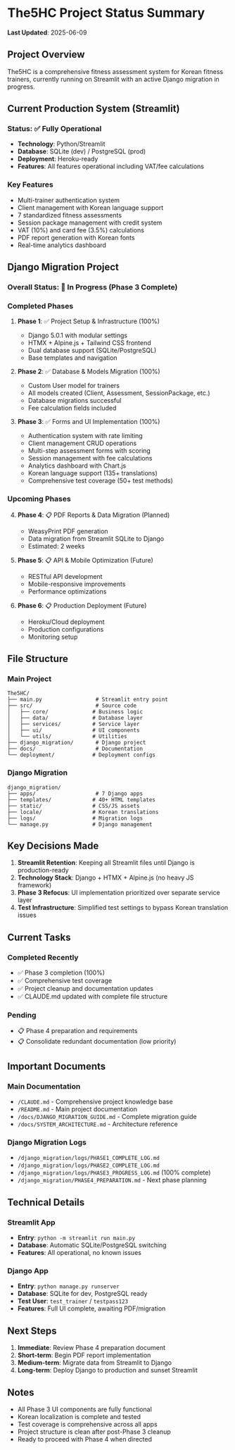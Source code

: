 # The5HC Project Status Summary

**Last Updated**: 2025-06-09

## Project Overview

The5HC is a comprehensive fitness assessment system for Korean fitness trainers, currently running on Streamlit with an active Django migration in progress.

## Current Production System (Streamlit)

### Status: ✅ Fully Operational
- **Technology**: Python/Streamlit
- **Database**: SQLite (dev) / PostgreSQL (prod)
- **Deployment**: Heroku-ready
- **Features**: All features operational including VAT/fee calculations

### Key Features
- Multi-trainer authentication system
- Client management with Korean language support
- 7 standardized fitness assessments
- Session package management with credit system
- VAT (10%) and card fee (3.5%) calculations
- PDF report generation with Korean fonts
- Real-time analytics dashboard

## Django Migration Project

### Overall Status: 🚧 In Progress (Phase 3 Complete)

### Completed Phases
1. **Phase 1**: ✅ Project Setup & Infrastructure (100%)
   - Django 5.0.1 with modular settings
   - HTMX + Alpine.js + Tailwind CSS frontend
   - Dual database support (SQLite/PostgreSQL)
   - Base templates and navigation

2. **Phase 2**: ✅ Database & Models Migration (100%)
   - Custom User model for trainers
   - All models created (Client, Assessment, SessionPackage, etc.)
   - Database migrations successful
   - Fee calculation fields included

3. **Phase 3**: ✅ Forms and UI Implementation (100%)
   - Authentication system with rate limiting
   - Client management CRUD operations
   - Multi-step assessment forms with scoring
   - Session management with fee calculations
   - Analytics dashboard with Chart.js
   - Korean language support (135+ translations)
   - Comprehensive test coverage (50+ test methods)

### Upcoming Phases
4. **Phase 4**: 📋 PDF Reports & Data Migration (Planned)
   - WeasyPrint PDF generation
   - Data migration from Streamlit SQLite to Django
   - Estimated: 2 weeks

5. **Phase 5**: 📋 API & Mobile Optimization (Future)
   - RESTful API development
   - Mobile-responsive improvements
   - Performance optimizations

6. **Phase 6**: 📋 Production Deployment (Future)
   - Heroku/Cloud deployment
   - Production configurations
   - Monitoring setup

## File Structure

### Main Project
```
The5HC/
├── main.py                 # Streamlit entry point
├── src/                    # Source code
│   ├── core/              # Business logic
│   ├── data/              # Database layer
│   ├── services/          # Service layer
│   ├── ui/                # UI components
│   └── utils/             # Utilities
├── django_migration/       # Django project
├── docs/                   # Documentation
└── deployment/            # Deployment configs
```

### Django Migration
```
django_migration/
├── apps/                   # 7 Django apps
├── templates/             # 40+ HTML templates
├── static/                # CSS/JS assets
├── locale/                # Korean translations
├── logs/                  # Migration logs
└── manage.py              # Django management
```

## Key Decisions Made

1. **Streamlit Retention**: Keeping all Streamlit files until Django is production-ready
2. **Technology Stack**: Django + HTMX + Alpine.js (no heavy JS framework)
3. **Phase 3 Refocus**: UI implementation prioritized over separate service layer
4. **Test Infrastructure**: Simplified test settings to bypass Korean translation issues

## Current Tasks

### Completed Recently
- ✅ Phase 3 completion (100%)
- ✅ Comprehensive test coverage
- ✅ Project cleanup and documentation updates
- ✅ CLAUDE.md updated with complete file structure

### Pending
- 📋 Phase 4 preparation and requirements
- 📋 Consolidate redundant documentation (low priority)

## Important Documents

### Main Documentation
- `/CLAUDE.md` - Comprehensive project knowledge base
- `/README.md` - Main project documentation
- `/docs/DJANGO_MIGRATION_GUIDE.md` - Complete migration guide
- `/docs/SYSTEM_ARCHITECTURE.md` - Architecture reference

### Django Migration Logs
- `/django_migration/logs/PHASE1_COMPLETE_LOG.md`
- `/django_migration/logs/PHASE2_COMPLETE_LOG.md`
- `/django_migration/logs/PHASE3_PROGRESS_LOG.md` (100% complete)
- `/django_migration/PHASE4_PREPARATION.md` - Next phase planning

## Technical Details

### Streamlit App
- **Entry**: `python -m streamlit run main.py`
- **Database**: Automatic SQLite/PostgreSQL switching
- **Features**: All operational, no known issues

### Django App
- **Entry**: `python manage.py runserver`
- **Database**: SQLite for dev, PostgreSQL ready
- **Test User**: `test_trainer` / `testpass123`
- **Features**: Full UI complete, awaiting PDF/migration

## Next Steps

1. **Immediate**: Review Phase 4 preparation document
2. **Short-term**: Begin PDF report implementation
3. **Medium-term**: Migrate data from Streamlit to Django
4. **Long-term**: Deploy Django to production and sunset Streamlit

## Notes

- All Phase 3 UI components are fully functional
- Korean localization is complete and tested
- Test coverage is comprehensive across all apps
- Project structure is clean after post-Phase 3 cleanup
- Ready to proceed with Phase 4 when directed